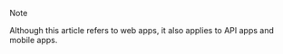 > [!NOTE]
> Although this article refers to web apps, it also applies to API apps and mobile apps.
> 
> 
